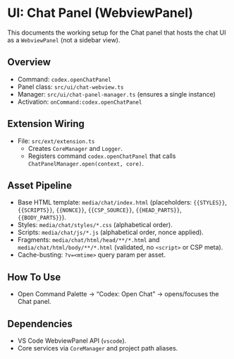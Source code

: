 # UI: Chat Panel (WebviewPanel)

This documents the working setup for the Chat panel that hosts the chat UI as a `WebviewPanel` (not a sidebar view).

## Overview

- Command: `codex.openChatPanel`
- Panel class: `src/ui/chat-webview.ts`
- Manager: `src/ui/chat-panel-manager.ts` (ensures a single instance)
- Activation: `onCommand:codex.openChatPanel`

## Extension Wiring

- File: `src/ext/extension.ts`
  - Creates `CoreManager` and `Logger`.
  - Registers command `codex.openChatPanel` that calls `ChatPanelManager.open(context, core)`.

## Asset Pipeline

- Base HTML template: `media/chat/index.html` (placeholders: `{{STYLES}}`, `{{SCRIPTS}}`, `{{NONCE}}`, `{{CSP_SOURCE}}`, `{{HEAD_PARTS}}`, `{{BODY_PARTS}}`).
- Styles: `media/chat/styles/*.css` (alphabetical order).
- Scripts: `media/chat/js/*.js` (alphabetical order, nonce applied).
- Fragments: `media/chat/html/head/**/*.html` and `media/chat/html/body/**/*.html` (validated, no `<script>` or CSP meta).
- Cache-busting: `?v=<mtime>` query param per asset.

## How To Use

- Open Command Palette → “Codex: Open Chat” → opens/focuses the Chat panel.

## Dependencies

- VS Code WebviewPanel API (`vscode`).
- Core services via `CoreManager` and project path aliases.
